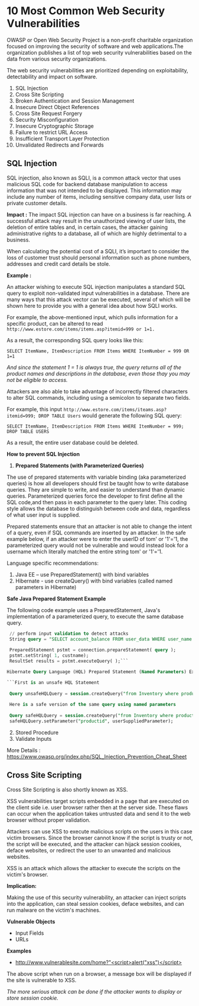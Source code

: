 # 10 Most Common Web Security Vulnerabilities

OWASP or Open Web Security Project is a non-profit charitable organization focused on improving the security of software 
and web applications.The organization publishes a list of top web security vulnerabilities based on the data from 
various security organizations.

The web security vulnerabilities are prioritized depending on exploitability, detectability and impact on software.


1. SQL Injection
2. Cross Site Scripting
3. Broken Authentication and Session Management
4. Insecure Direct Object References
5. Cross Site Request Forgery
6. Security Misconfiguration
7. Insecure Cryptographic Storage
8. Failure to restrict URL Access
9. Insufficient Transport Layer Protection
10. Unvalidated Redirects and Forwards


## SQL Injection

SQL injection, also known as SQLI, is a common attack vector that uses malicious SQL code for backend database 
manipulation to access information that was not intended to be displayed. This information may include any number of items, 
including sensitive company data, user lists or private customer details.

**Impact :** The impact SQL injection can have on a business is far reaching. A successful attack may result in the unauthorized 
viewing of user lists, the deletion of entire tables and, in certain cases, the attacker gaining administrative rights 
to a database, all of which are highly detrimental to a business.

When calculating the potential cost of a SQLI, it’s important to consider the loss of customer trust should personal 
information such as phone numbers, addresses and credit card details be stole.

**Example :**

An attacker wishing to execute SQL injection manipulates a standard SQL query to exploit non-validated input 
vulnerabilities in a database. There are many ways that this attack vector can be executed, several of which will 
be shown here to provide you with a general idea about how SQLI works.

For example, the above-mentioned input, which pulls information for a specific product, can be altered to read 
`http://www.estore.com/items/items.asp?itemid=999 or 1=1.`

As a result, the corresponding SQL query looks like this:

`SELECT ItemName, ItemDescription
FROM Items
WHERE ItemNumber = 999 OR 1=1`

*And since the statement 1 = 1 is always true, the query returns all of the product names and descriptions in 
the database, even those thay you may not be eligible to access.*

Attackers are also able to take advantage of incorrectly filtered characters to alter SQL commands, including using 
a semicolon to separate two fields.

For example, this input `http://www.estore.com/items/iteams.asp?itemid=999; DROP TABLE Users` would generate the following 
SQL query:

`SELECT ItemName, ItemDescription
FROM Items
WHERE ItemNumber = 999; DROP TABLE USERS`

As a result, the entire user database could be deleted.

**How to prevent SQL Injection**

1) **Prepared Statements (with Parameterized Queries)**

The use of prepared statements with variable binding (aka parameterized queries) is how all developers should first 
be taught how to write database queries. They are simple to write, and easier to understand than dynamic queries. 
Parameterized queries force the developer to first define all the SQL code,and then pass in each parameter to the
query later. This coding style allows the database to distinguish between code and data, regardless of what user 
input is supplied.

Prepared statements ensure that an attacker is not able to change the intent of a query, even if SQL commands are
inserted by an attacker. In the safe example below, if an attacker were to enter the userID of tom' or '1'='1, the 
parameterized query would not be vulnerable and would instead look for a username which literally matched the entire 
string tom' or '1'='1.


Language specific recommendations:

1) Java EE – use PreparedStatement() with bind variables
2) Hibernate - use createQuery() with bind variables (called named parameters in Hibernate)

**Safe Java Prepared Statement Example**

The following code example uses a PreparedStatement, Java's implementation of a parameterized query, to execute the 
same database query.

```SQL String custname = request.getParameter("customerName"); // This should REALLY be validated too
 // perform input validation to detect attacks
 String query = "SELECT account_balance FROM user_data WHERE user_name = ? ";
 
 PreparedStatement pstmt = connection.prepareStatement( query );
 pstmt.setString( 1, custname); 
 ResultSet results = pstmt.executeQuery( );```

Hibernate Query Language (HQL) Prepared Statement (Named Parameters) Examples

```First is an unsafe HQL Statement
 
 Query unsafeHQLQuery = session.createQuery("from Inventory where productID='"+userSuppliedParameter+"'");
 
 Here is a safe version of the same query using named parameters
 
 Query safeHQLQuery = session.createQuery("from Inventory where productID=:productid");
 safeHQLQuery.setParameter("productid", userSuppliedParameter);
 ```
 
 2) Stored Procedure
 3) Validate Inputs 
 
 
 More Details : https://www.owasp.org/index.php/SQL_Injection_Prevention_Cheat_Sheet
 
 
## Cross Site Scripting

Cross Site Scripting is also shortly known as XSS.

XSS vulnerabilities target scripts embedded in a page that are executed on the client side i.e. user browser rather then
at the server side. These flaws can occur when the application takes untrusted data and send it to the web browser without 
proper validation.

Attackers can use XSS to execute malicious scripts on the users in this case victim browsers. Since the browser cannot
know if the script is trusty or not, the script will be executed, and the attacker can hijack session cookies, deface 
websites, or redirect the user to an unwanted and malicious websites.

XSS is an attack which allows the attacker to execute the scripts on the victim's browser.

**Implication:**

Making the use of this security vulnerability, an attacker can inject scripts into the application, 
can steal session cookies, deface websites, and can run malware on the victim's machines.

**Vulnerable Objects**

- Input Fields
- URLs

**Examples**

- http://www.vulnerablesite.com/home?"<script>alert("xss")</script>

The above script when run on a browser, a message box will be displayed if the site is vulnerable to XSS.

*The more serious attack can be done if the attacker wants to display or store session cookie.*
 

